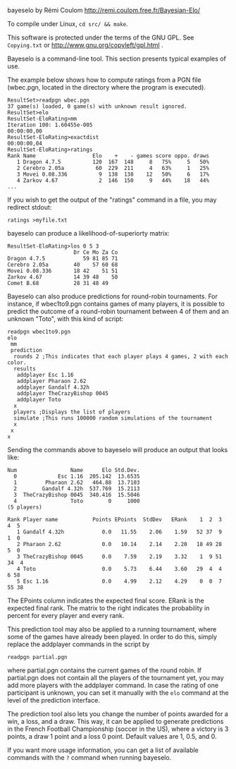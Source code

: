 bayeselo
by Rémi Coulom
http://remi.coulom.free.fr/Bayesian-Elo/

To compile under Linux, `cd src/ && make`.

This software is protected under the terms of the GNU GPL.
See `Copying.txt` or http://www.gnu.org/copyleft/gpl.html .


Bayeselo is a command-line tool. This section presents typical examples of use.

The example below shows how to compute ratings from a PGN file (wbec.pgn, located in the directory where the program is executed).

    ResultSet>readpgn wbec.pgn
    37 game(s) loaded, 0 game(s) with unknown result ignored.
    ResultSet>elo
    ResultSet-EloRating>mm
    Iteration 100: 1.60455e-005 
    00:00:00,00
    ResultSet-EloRating>exactdist
    00:00:00,04              
    ResultSet-EloRating>ratings
    Rank Name                  Elo    +    - games score oppo. draws 
       1 Dragon 4.7.5          120  167  148     8   75%     5   50% 
       2 Cerebro 2.05a          60  229  211     4   63%     1   25% 
       3 Movei 0.08.336          9  138  138    12   50%     6   17% 
       4 Zarkov 4.67             2  146  150     9   44%    18   44% 
    ...

If you wish to get the output of the "ratings" command in a file, you may redirect stdout:

    ratings >myfile.txt

bayeselo can produce a likelihood-of-superiorty matrix:

    ResultSet-EloRating>los 0 5 3
                         Dr Ce Mo Za Co
    Dragon 4.7.5            59 81 85 71
    Cerebro 2.05a        40    57 60 68
    Movei 0.08.336       18 42    51 51
    Zarkov 4.67          14 39 48    50
    Comet B.68           28 31 48 49

Bayeselo can also produce predictions for round-robin tournaments. For instance, if wbec1to9.pgn contains games of many players, it is possible to predict the outcome of a round-robin tournament between 4 of them and an unknown "Toto", with this kind of script:

    readpgn wbec1to9.pgn
    elo
     mm
     prediction
      rounds 2 ;This indicates that each player plays 4 games, 2 with each color.
      results
       addplayer Esc 1.16
       addplayer Pharaon 2.62
       addplayer Gandalf 4.32h
       addplayer TheCrazyBishop 0045
       addplayer Toto
      x
      players ;Displays the list of players
      simulate ;This runs 100000 random simulations of the tournament
      x
     x
    x

Sending the commands above to bayeselo will produce an output that looks like:

    Num                 Name      Elo Std.Dev.
      0             Esc 1.16  205.142  13.6535
      1         Pharaon 2.62   464.88  13.7103
      2        Gandalf 4.32h  537.769  15.2113
      3  TheCrazyBishop 0045  340.416  15.5046
      4                 Toto        0     1000
    (5 players)

    Rank Player name           Points EPoints  StdDev   ERank    1  2  3  4  5
       1 Gandalf 4.32h            0.0   11.55    2.06    1.59   52 37  9  1  0
       2 Pharaon 2.62             0.0   10.14    2.14    2.20   18 49 28  5  0
       3 TheCrazyBishop 0045      0.0    7.59    2.19    3.32    1  9 51 34  4
       4 Toto                     0.0    5.73    6.44    3.60   29  4  4  6 58
       5 Esc 1.16                 0.0    4.99    2.12    4.29    0  0  7 55 38

The EPoints column indicates the expected final score. ERank is the expected final rank. The matrix to the right indicates the probability in percent for every player and every rank.

This prediction tool may also be applied to a running tournament, where some of the games have already been played. In order to do this, simply replace the addplayer commands in the script by

    readpgn partial.pgn

where partial.pgn contains the current games of the round robin. If partial.pgn does not contain all the players of the tournament yet, you may add more players with the addplayer command. In case the rating of one participant is unknown, you can set it manually with the `elo` command at the level of the prediction interface.

The prediction tool also lets you change the number of points awarded for a win, a loss, and a draw. This way, it can be applied to generate predictions in the French Football Championship (soccer in the US), where a victory is 3 points, a draw 1 point and a loss 0 point. Default values are 1, 0.5, and 0.

If you want more usage information, you can get a list of available commands with the `?` command when running bayeselo.
